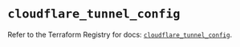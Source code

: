 # `cloudflare_tunnel_config`

Refer to the Terraform Registry for docs: [`cloudflare_tunnel_config`](https://registry.terraform.io/providers/cloudflare/cloudflare/4.23.0/docs/resources/tunnel_config).
